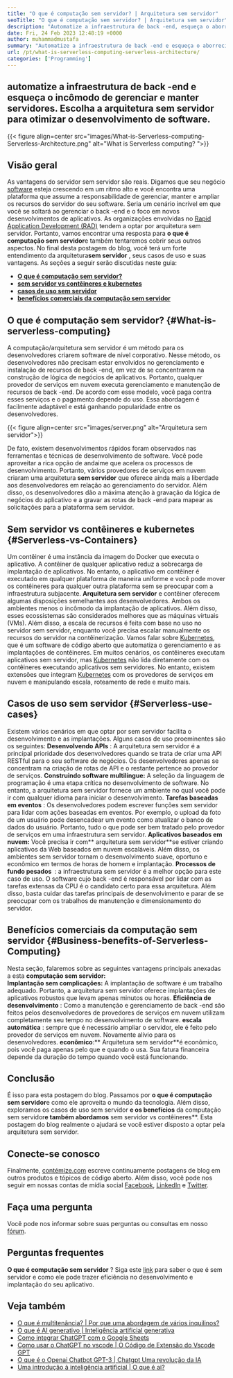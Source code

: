 ```yaml
---
title: "O que é computação sem servidor? | Arquitetura sem servidor" 
seoTitle: "O que é computação sem servidor? | Arquitetura sem servidor" 
description: "Automatize a infraestrutura de back -end, esqueça o aborrecimento de gerenciar e manter servidores. Escolha a arquitetura sem servidor para otimizar o desenvolvimento de software." 
date: Fri, 24 Feb 2023 12:48:19 +0000
author: muhammadmustafa
summary: "Automatize a infraestrutura de back -end e esqueça o aborrecimento de gerenciar & amp; Manutenção de servidores. Escolha a arquitetura sem servidor para otimizar o desenvolvimento de software." 
url: /pt/what-is-serverless-computing-serverless-architecture/
categories: ['Programming']
---
```


## automatize a infraestrutura de back -end e esqueça o incômodo de gerenciar e manter servidores. Escolha a arquitetura sem servidor para otimizar o desenvolvimento de software.

{{< figure align=center src="images/What-is-Serverless-computing-Serverless-Architecture.png" alt="What is Serverless computing? ">}}


## Visão geral
As vantagens do servidor sem servidor são reais. Digamos que seu negócio [software][1] esteja crescendo em um ritmo alto e você encontra uma plataforma que assume a responsabilidade de gerenciar, manter e ampliar os recursos do servidor do seu software. Seria um cenário incrível em que você se soltará ao gerenciar o back -end e o foco em novos desenvolvimentos de aplicativos. As organizações envolvidas no [Rapid Application Development (RAD)][2] tendem a optar por arquitetura sem servidor. Portanto, vamos encontrar uma resposta para **o que é computação sem servidor**e também tentaremos cobrir seus outros aspectos. No final desta postagem do blog, você terá um forte entendimento da arquitetura**sem servidor** , seus casos de uso e suas vantagens.
As seções a seguir serão discutidas neste guia:
* **[O que é computação sem servidor?][3]** 
* [ **sem servidor vs contêineres e kubernetes** ][4]
* **[casos de uso sem servidor][5]** 
* **[benefícios comerciais da computação sem servidor][6]** 

## O que é computação sem servidor? {#What-is-serverless-computing}

A computação/arquitetura sem servidor é um método para os desenvolvedores criarem software de nível corporativo. Nesse método, os desenvolvedores não precisam estar envolvidos no gerenciamento e instalação de recursos de back -end, em vez de se concentrarem na construção de lógica de negócios de aplicativos. Portanto, qualquer provedor de serviços em nuvem executa gerenciamento e manutenção de recursos de back -end. De acordo com esse modelo, você paga contra esses serviços e o pagamento depende do uso. Essa abordagem é facilmente adaptável e está ganhando popularidade entre os desenvolvedores.

{{< figure align=center src="images/server.png" alt="Arquitetura sem servidor">}}

De fato, existem desenvolvimentos rápidos foram observados nas ferramentas e técnicas de desenvolvimento de software. Você pode aproveitar a rica opção de andaime que acelera os processos de desenvolvimento. Portanto, vários provedores de serviços em nuvem criaram uma arquitetura **sem servidor** que oferece ainda mais a liberdade aos desenvolvedores em relação ao gerenciamento do servidor. Além disso, os desenvolvedores dão a máxima atenção à gravação da lógica de negócios do aplicativo e a gravar as rotas de back -end para mapear as solicitações para a plataforma sem servidor.

## Sem servidor vs contêineres e kubernetes {#Serverless-vs-Containers}

Um contêiner é uma instância da imagem do Docker que executa o aplicativo. A contêiner de qualquer aplicativo reduz a sobrecarga de implantação de aplicativos. No entanto, o aplicativo em contêiner é executado em qualquer plataforma de maneira uniforme e você pode mover os contêineres para qualquer outra plataforma sem se preocupar com a infraestrutura subjacente.
**Arquitetura sem servidor** e contêiner oferecem algumas disposições semelhantes aos desenvolvedores. Ambos os ambientes menos o incômodo da implantação de aplicativos. Além disso, esses ecossistemas são considerados melhores que as máquinas virtuais (VMs). Além disso, a escala de recursos é feita com base no uso no servidor sem servidor, enquanto você precisa escalar manualmente os recursos do servidor na contêinerização.
Vamos falar sobre [Kubernetes][7], que é um software de código aberto que automatiza o gerenciamento e as implantações de contêineres. Em muitos cenários, os contêineres executam aplicativos sem servidor, mas [Kubernetes][7] não lida diretamente com os contêineres executando aplicativos sem servidores. No entanto, existem extensões que integram [Kubernetes][7] com os provedores de serviços em nuvem e manipulando escala, roteamento de rede e muito mais.

## Casos de uso sem servidor {#Serverless-use-cases}

Existem vários cenários em que optar por sem servidor facilita o desenvolvimento e as implantações. Alguns casos de uso proeminentes são os seguintes:
**Desenvolvendo APIs** : A arquitetura sem servidor é a principal prioridade dos desenvolvedores quando se trata de criar uma API RESTful para o seu software de negócios. Os desenvolvedores apenas se concentram na criação de rotas de API e o restante pertence ao provedor de serviços.
**Construindo software multilíngue:**  A seleção da linguagem de programação é uma etapa crítica no desenvolvimento de software. No entanto, a arquitetura sem servidor fornece um ambiente no qual você pode ir com qualquer idioma para iniciar o desenvolvimento.
**Tarefas baseadas em eventos** : Os desenvolvedores podem escrever funções sem servidor para lidar com ações baseadas em eventos. Por exemplo, o upload da foto de um usuário pode desencadear um evento como atualizar o banco de dados do usuário. Portanto, tudo o que pode ser bem tratado pelo provedor de serviços em uma infraestrutura sem servidor.
**Aplicativos baseados em nuvem:** Você precisa ir com** arquitetura sem servidor**se estiver criando aplicativos da Web baseados em nuvem escaláveis. Além disso, os ambientes sem servidor tornam o desenvolvimento suave, oportuno e econômico em termos de horas de homem e implantação.
**Processos de fundo pesados ​​** : a infraestrutura sem servidor é a melhor opção para este caso de uso. O software cujo back -end é responsável por lidar com as tarefas extensas da CPU é o candidato certo para essa arquitetura. Além disso, basta cuidar das tarefas principais de desenvolvimento e parar de se preocupar com os trabalhos de manutenção e dimensionamento do servidor.

## Benefícios comerciais da computação sem servidor {#Business-benefits-of-Serverless-Computing}

Nesta seção, falaremos sobre as seguintes vantagens principais anexadas a esta **computação sem servidor:**  
**Implantação sem complicações:**  A implantação de software é um trabalho adequado. Portanto, a arquitetura sem servidor oferece implantações de aplicativos robustos que levam apenas minutos ou horas.
**Eficiência de desenvolvimento** : Como a manutenção e gerenciamento de back -end são feitos pelos desenvolvedores de provedores de serviços em nuvem utilizam completamente seu tempo no desenvolvimento de software.
**escala automática** : sempre que é necessário ampliar o servidor, ele é feito pelo provedor de serviços em nuvem. Novamente alívio para os desenvolvedores.
**econômico**:**  Arquitetura sem servidor**é econômico, pois você paga apenas pelo que e quando o usa. Sua fatura financeira depende da duração do tempo quando você está funcionando.

## Conclusão
É isso para esta postagem do blog. Passamos por **o que é computação sem servidor**e como ele aproveita o mundo da tecnologia. Além disso, exploramos os casos de uso sem servidor **e os benefícios** da computação sem servidor**e também abordamos** sem servidor vs contêineres**. Esta postagem do blog realmente o ajudará se você estiver disposto a optar pela arquitetura sem servidor.

## Conecte-se conosco
Finalmente, [contémize.com][8] escreve continuamente postagens de blog em outros produtos e tópicos de código aberto. Além disso, você pode nos seguir em nossas contas de mídia social [Facebook][9], [LinkedIn][10] e [Twitter][11].

## Faça uma pergunta
Você pode nos informar sobre suas perguntas ou consultas em nosso [fórum][12].

## Perguntas frequentes
**O que é computação sem servidor** ?
Siga este [link][3] para saber o que é sem servidor e como ele pode trazer eficiência no desenvolvimento e implantação do seu aplicativo.

## Veja também
  * [O que é multitenância? | Por que uma abordagem de vários inquilinos?][13]
  * [O que é AI generativo | Inteligência artificial generativa][14]
  * [Como integrar ChatGPT com o Google Sheets][15]
  * [Como usar o ChatGPT no vscode | O Código de Extensão do Vscode GPT][16]
  * [O que é o Openai Chatbot GPT-3 | Chatgpt Uma revolução da IA][17]
  * [Uma introdução à inteligência artificial | O que é ai?][18]



[1]: https://products.containerize.com/
[2]: https://products.containerize.com/rad/
[3]: #What-is-serverless-computing
[4]: #Serverless-vs-Containers
[5]: #Serverless-use-cases
[6]: #Business-benefits-of-Serverless-Computing
[7]: https://products.containerize.com/devops/kubernetes/
[8]: https://www.containerize.com/
[9]: https://web.facebook.com/containerize
[10]: https://www.linkedin.com/company/containerize/
[11]: https://twitter.com/containerize_co
[12]: https://forum.containerize.com/
[13]: https://blog.containerize.com/programming/what-is-multitenancy-why-a-multi-tenant-approach-2/
[14]: https://blog.containerize.com/artificial-intelligence/what-is-generative-ai-generative-artificial-intelligence/
[15]: https://blog.containerize.com/artificial-intelligence/integrate-chatgpt-with-google-sheets/
[16]: https://blog.containerize.com/artificial-intelligence/how-to-use-chatgpt-in-vscode-the-vscode-extension-codegpt/
[17]: https://blog.containerize.com/artificial-intelligence/what-is-openai-chatbot-gpt-3-chatgpt-an-ai-revolution/
[18]: https://blog.containerize.com/artificial-intelligence/an-introduction-to-artificial-intelligence-what-is-ai/

